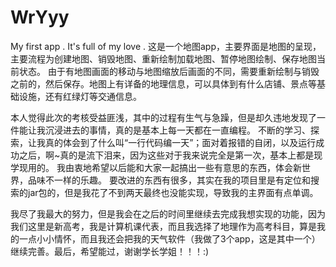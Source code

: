# WrYyy
My first app . It's full of my love .
这是一个地图app，主要界面是地图的呈现，主要流程为创建地图、销毁地图、重新绘制加载地图、暂停地图绘制、保存地图当前状态。
由于有地图画面的移动与地图缩放后画面的不同，需要重新绘制与销毁之前的，然后保存。地图上有详备的地理信息，可以具体到有什么店铺、景点等基础设施，还有红绿灯等交通信息。



本人觉得此次的考核受益匪浅，其中的过程有生气与急躁，但是却久违地发现了一件能让我沉浸进去的事情，真的是基本上每一天都在一直编程。
不断的学习、探索，让我真的体会到了什么叫“一行代码编一天”；面对着报错的自闭，以及运行成功之后，啊~真的是流下泪来，因为这些对于我来说完全是第一次，基本上都是现学现用的。
我由衷地希望以后能和大家一起搞出一些有意思的东西，体会新世界，品味不一样的乐趣。
要改进的东西有很多，其实在我的项目里是有定位和搜索的jar包的，但是我花了不到两天最终也没能实现，导致我的主界面有点单调。

我尽了我最大的努力，但是我会在之后的时间里继续去完成我想实现的功能，因为我们这里是新高考，我是计算机课代表，而且我选择了地理作为高考科目，算是我的一点小小情怀，而且我还会把我的天气软件（我做了3个app，这是其中一个）继续完善。最后，希望能过，谢谢学长学姐！！！:)
